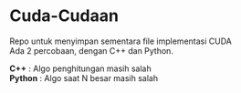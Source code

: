 # Cuda-Cudaan
Repo untuk menyimpan sementara file implementasi CUDA <br>
Ada 2 percobaan, dengan C++ dan Python.

**C++** : Algo penghitungan masih salah <br>
**Python** : Algo saat N besar masih salah
